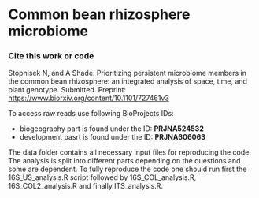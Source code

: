# Common bean rhizosphere microbiome

### Cite this work or code
Stopnisek N, and A Shade.  Prioritizing persistent microbiome members in the common bean rhizosphere: an integrated analysis of space, time, and plant genotype. Submitted. Preprint: https://www.biorxiv.org/content/10.1101/727461v3 

To access raw reads use following BioProjects IDs:
- biogeography part is found under the ID: __PRJNA524532__
- development pasrt is found under the ID: __PRJNA606063__

The data folder contains all necessary input files for reproducing the code. 
The analysis is split into different parts depending on the questions and some are dependent. To fully reproduce the code one should run first the 16S_US_analysis.R script followed by 16S_COL_analysis.R, 16S_COL2_analysis.R and finally ITS_analysis.R.
